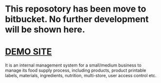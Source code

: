 # **This reposotory has been move to bitbucket. No further development will be shown here.**

<h1><a href="http://sushi-co.franklan.com.au/" target="_BLANK">DEMO SITE</a></h1>
<p>It is an internal management system for a small/medium business to manage its food supply process, including products, product printable labels, materials, ingredients, nutrition, multi-store, user access control etc. </p>
